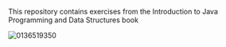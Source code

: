 This repository contains exercises from the Introduction to Java Programming and Data Structures book

![0136519350](https://user-images.githubusercontent.com/59144499/124519871-45cd5800-ddb0-11eb-8337-8d16ed46e886.jpg)
